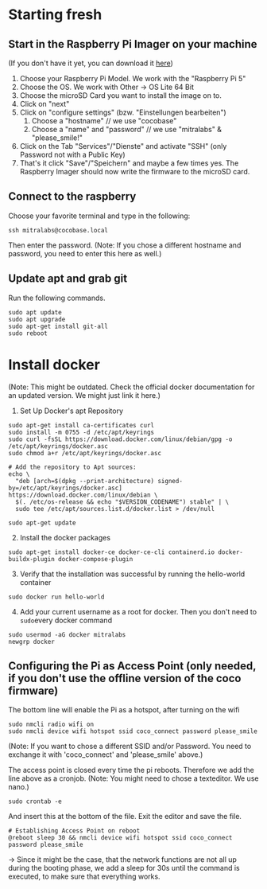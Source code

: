 
# Starting fresh

## Start in the Raspberry Pi Imager on your machine
(If you don't have it yet, you can download it [here](https://www.raspberrypi.com/software/))
1. Choose your Raspberry Pi Model. We work with the "Raspberry Pi 5"
2. Choose the OS. We work with Other -> OS Lite 64 Bit
3. Choose the microSD Card you want to install the image on to.
4. Click on "next"
5. Click on "configure settings" (bzw. "Einstellungen bearbeiten")
	1. Choose a "hostname" // we use "cocobase"
	3. Choose a "name" and "password" // we use "mitralabs" & "please_smile!"
6. Click on the Tab "Services"/"Dienste" and activate "SSH" (only Password not with a Public Key)
7. That's it click "Save"/"Speichern" and maybe a few times yes. The Raspberry Imager should now write the firmware to the microSD card.

## Connect to the raspberry
Choose your favorite terminal and type in the following:
```
ssh mitralabs@cocobase.local
```
Then enter the password. (Note: If you chose a different hostname and password, you need to enter this here as well.)

## Update apt and grab git
Run the following commands.

```
sudo apt update
sudo apt upgrade
sudo apt-get install git-all
sudo reboot 
```

# Install docker
(Note: This might be outdated. Check the official docker documentation for an updated version. We might just link it here.)
1. Set Up Docker's apt Repository
```
sudo apt-get install ca-certificates curl
sudo install -m 0755 -d /etc/apt/keyrings
sudo curl -fsSL https://download.docker.com/linux/debian/gpg -o /etc/apt/keyrings/docker.asc
sudo chmod a+r /etc/apt/keyrings/docker.asc

# Add the repository to Apt sources:
echo \
  "deb [arch=$(dpkg --print-architecture) signed-by=/etc/apt/keyrings/docker.asc] https://download.docker.com/linux/debian \
  $(. /etc/os-release && echo "$VERSION_CODENAME") stable" | \
  sudo tee /etc/apt/sources.list.d/docker.list > /dev/null

sudo apt-get update
```

2. Install the docker packages
```
sudo apt-get install docker-ce docker-ce-cli containerd.io docker-buildx-plugin docker-compose-plugin
```

3. Verify that the installation was successful by running the hello-world container
```
sudo docker run hello-world
```

4. Add your current username as a root for docker. Then you don't need to `sudo`every docker command
```
sudo usermod -aG docker mitralabs 
newgrp docker
```

## Configuring the Pi as Access Point (only needed, if you don't use the offline version of the coco firmware)
The bottom line will enable the Pi as a hotspot, after turning on the wifi
```
sudo nmcli radio wifi on
sudo nmcli device wifi hotspot ssid coco_connect password please_smile
```

(Note: If you want to chose a different SSID and/or Password. You need to exchange it with 'coco_connect' and 'please_smile' above.)

The access point is closed every time the pi reboots. Therefore we add the line above as a cronjob. (Note: You might need to chose a texteditor. We use nano.)
```
sudo crontab -e
```

And insert this at the bottom of the file. Exit the editor and save the file.
```
# Establishing Access Point on reboot
@reboot sleep 30 && nmcli device wifi hotspot ssid coco_connect password please_smile
```
-> Since it might be the case, that the network functions are not all up during the booting phase, we add a sleep for 30s until the command is executed, to make sure that everything works.